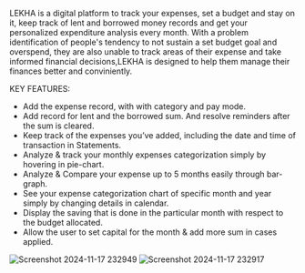 LEKHA is a digital platform to track your expenses, set a budget and stay on it, keep track of lent and borrowed money records and
get your personalized expenditure analysis every month. With a problem identification of people's tendency to not sustain a set
budget goal and overspend, they are also unable to track areas of their expense and take informed financial decisions,LEKHA is designed
to help them manage their finances better and conviniently. 

KEY FEATURES:
- Add the expense record, with with category and pay mode.
- Add record for lent and the borrowed sum. And resolve reminders after the sum is cleared.
- Keep track of the expenses you’ve added, including the date and time of transaction in Statements.
- Analyze & track your monthly expenses categorization simply by hovering in pie-chart.
- Analyze & Compare your expense up to 5 months easily through bar-graph.
- See your expense categorization chart of specific month and year simply by changing details in calendar.
- Display the saving that is done in the particular month with respect to the budget allocated.
- Allow the user to set capital for the month & add more sum in cases applied.
  
![Screenshot 2024-11-17 232949](https://github.com/user-attachments/assets/29d23629-3e63-4876-8d0e-23986b0cca52)
![Screenshot 2024-11-17 232917](https://github.com/user-attachments/assets/02ef0381-c09e-4837-a470-1373198adf16)



